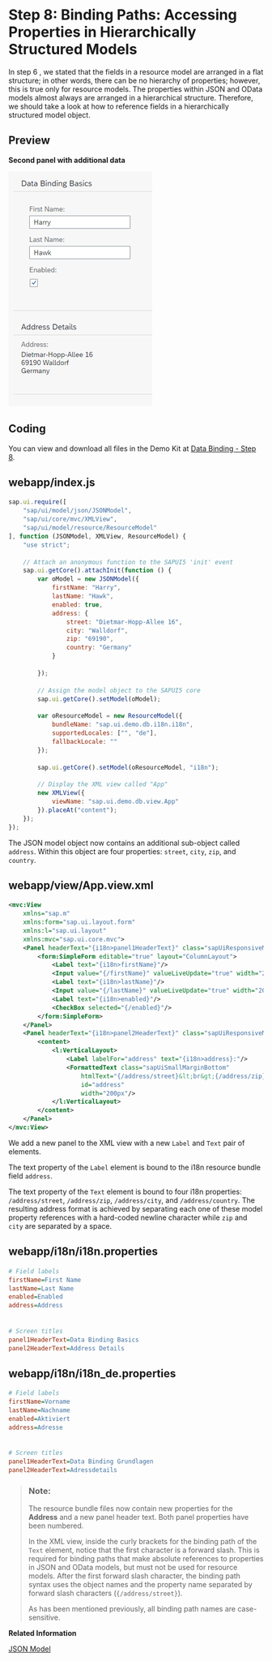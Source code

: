 <!-- loio9373793b290d429ba1bc6aea1ce5482f -->

# Step 8: Binding Paths: Accessing Properties in Hierarchically Structured Models

In step 6 , we stated that the fields in a resource model are arranged in a flat structure; in other words, there can be no hierarchy of properties; however, this is true only for resource models. The properties within JSON and OData models almost always are arranged in a hierarchical structure. Therefore, we should take a look at how to reference fields in a hierarchically structured model object.



## Preview

  
  
**Second panel with additional data**

![](images/Tutorial_Data_Binding_Step_8_12705f5.png "Second panel with additional data")



## Coding

You can view and download all files in the Demo Kit at [Data Binding - Step 8](https://ui5.sap.com/#/entity/sap.ui.core.tutorial.databinding/sample/sap.ui.core.tutorial.databinding.08).



## webapp/index.js

```js
sap.ui.require([
	"sap/ui/model/json/JSONModel",
	"sap/ui/core/mvc/XMLView",
	"sap/ui/model/resource/ResourceModel"
], function (JSONModel, XMLView, ResourceModel) {
	"use strict";

	// Attach an anonymous function to the SAPUI5 'init' event
	sap.ui.getCore().attachInit(function () {
		var oModel = new JSONModel({
			firstName: "Harry",
			lastName: "Hawk",
			enabled: true,
			address: {
				street: "Dietmar-Hopp-Allee 16",
				city: "Walldorf",
				zip: "69190",
				country: "Germany"
			}

		});

		// Assign the model object to the SAPUI5 core
		sap.ui.getCore().setModel(oModel);

		var oResourceModel = new ResourceModel({
			bundleName: "sap.ui.demo.db.i18n.i18n",
			supportedLocales: ["", "de"],
			fallbackLocale: ""
		});

		sap.ui.getCore().setModel(oResourceModel, "i18n");

		// Display the XML view called "App"
		new XMLView({
			viewName: "sap.ui.demo.db.view.App"
		}).placeAt("content");
	});
});

```

The JSON model object now contains an additional sub-object called `address`. Within this object are four properties: `street`, `city`, `zip`, and `country`.



## webapp/view/App.view.xml

```xml
<mvc:View
	xmlns="sap.m"
	xmlns:form="sap.ui.layout.form"
	xmlns:l="sap.ui.layout"
	xmlns:mvc="sap.ui.core.mvc">
	<Panel headerText="{i18n>panel1HeaderText}" class="sapUiResponsiveMargin" width="auto">
		<form:SimpleForm editable="true" layout="ColumnLayout">
			<Label text="{i18n>firstName}"/>
			<Input value="{/firstName}" valueLiveUpdate="true" width="200px" enabled="{/enabled}"/>
			<Label text="{i18n>lastName}"/>
			<Input value="{/lastName}" valueLiveUpdate="true" width="200px" enabled="{/enabled}"/>
			<Label text="{i18n>enabled}"/>
			<CheckBox selected="{/enabled}"/>
		</form:SimpleForm>
	</Panel>
	<Panel headerText="{i18n>panel2HeaderText}" class="sapUiResponsiveMargin" width="auto">
		<content>
			<l:VerticalLayout>
				<Label labelFor="address" text="{i18n>address}:"/>
				<FormattedText class="sapUiSmallMarginBottom"
					htmlText="{/address/street}&lt;br&gt;{/address/zip} {/address/city}&lt;br&gt;{/address/country}"
					id="address" 
					width="200px"/>
			</l:VerticalLayout>
		</content>
	</Panel>
</mvc:View>
```

We add a new panel to the XML view with a new `Label` and `Text` pair of elements.

The text property of the `Label` element is bound to the i18n resource bundle field `address`.

The text property of the `Text` element is bound to four i18n properties: `/address/street`, `/address/zip`, `/address/city`, and `/address/country`. The resulting address format is achieved by separating each one of these model property references with a hard-coded newline character while `zip` and `city` are separated by a space.



## webapp/i18n/i18n.properties

```ini
# Field labels
firstName=First Name
lastName=Last Name
enabled=Enabled
address=Address


# Screen titles
panel1HeaderText=Data Binding Basics 
panel2HeaderText=Address Details
```



## webapp/i18n/i18n\_de.properties

```ini
# Field labels
firstName=Vorname
lastName=Nachname
enabled=Aktiviert
address=Adresse


# Screen titles
panel1HeaderText=Data Binding Grundlagen
panel2HeaderText=Adressdetails
```

> ### Note:  
> The resource bundle files now contain new properties for the **Address** and a new panel header text. Both panel properties have been numbered.
> 
> In the XML view, inside the curly brackets for the binding path of the `Text` element, notice that the first character is a forward slash. This is required for binding paths that make absolute references to properties in JSON and OData models, but must not be used for resource models. After the first forward slash character, the binding path syntax uses the object names and the property name separated by forward slash characters \(`{/address/street}`\).
> 
> As has been mentioned previously, all binding path names are case-sensitive.

**Related Information**  


[JSON Model](../04_Essentials/json-model-96804e3.md#loio96804e3315ff440aa0a50fd290805116 "The JSON model can be used to bind controls to JavaScript object data, which is usually serialized in the JSON format.")

